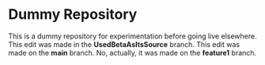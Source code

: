 # Dummy Repository
This is a dummy repository for experimentation before going live elsewhere.
This edit was made in the **UsedBetaAsItsSource** branch.
This edit was made on the **main** branch. No, actually, it was made on the **feature1** branch.

